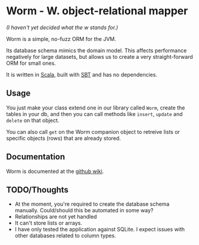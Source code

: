 # Worm - W. object-relational mapper

*(I haven't yet decided what the w stands for.)*

Worm is a simple, no-fuzz ORM for the JVM.

Its database schema mimics the domain model. This affects performance negatively for large datasets, but allows us to create a very straight-forward ORM for small ones.

It is written in [Scala](http://www.scala-lang.org/), built with [SBT](https://github.com/harrah/xsbt) and has no dependencies.

## Usage

You just make your class extend one in our library called `Worm`, create the tables in your db, and then you can call methods like `insert`, `update` and `delete` on that object.

You can also call `get` on the Worm companion object to retreive lists or specific objects (rows) that are already stored.

## Documentation

Worm is documented at the [github wiki](https://github.com/murr4y/worm/wiki).

## TODO/Thoughts

- At the moment, you're required to create the database schema manually. Could/should this be automated in some way?
- Relationships are not yet handled
- It can't store lists or arrays.
- I have only tested the application against SQLite. I expect issues with other databases related to column types.
